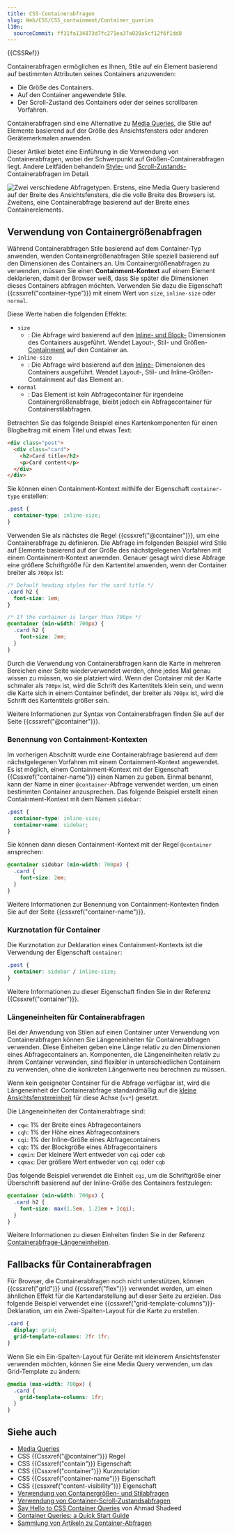 ```yaml
---
title: CSS-Containerabfragen
slug: Web/CSS/CSS_containment/Container_queries
l10n:
  sourceCommit: ff31fa134873d7fc271ea37a020a5cf12f6f1dd8
---
```


{{CSSRef}}

Containerabfragen ermöglichen es Ihnen, Stile auf ein Element basierend auf bestimmten Attributen seines Containers anzuwenden:

- Die Größe des Containers.
- Auf den Container angewendete Stile.
- Der Scroll-Zustand des Containers oder der seines scrollbaren Vorfahren.

Containerabfragen sind eine Alternative zu [Media Queries](/de/docs/Web/CSS/CSS_media_queries), die Stile auf Elemente basierend auf der Größe des Ansichtsfensters oder anderen Gerätemerkmalen anwenden.

Dieser Artikel bietet eine Einführung in die Verwendung von Containerabfragen, wobei der Schwerpunkt auf Größen-Containerabfragen liegt. Andere Leitfäden behandeln [Style-](/de/docs/Web/CSS/CSS_containment/Container_size_and_style_queries#container_style_queries) und [Scroll-Zustands-](/de/docs/Web/CSS/CSS_conditional_rules/Container_scroll-state_queries) Containerabfragen im Detail.

![Zwei verschiedene Abfragetypen. Erstens, eine Media Query basierend auf der Breite des Ansichtsfensters, die die volle Breite des Browsers ist. Zweitens, eine Containerabfrage basierend auf der Breite eines Containerelements.](container-query.svg)

## Verwendung von Containergrößenabfragen

Während Containerabfragen Stile basierend auf dem Container-Typ anwenden, wenden Containergrößenabfragen Stile speziell basierend auf den Dimensionen des Containers an. Um Containergrößenabfragen zu verwenden, müssen Sie einen **Containment-Kontext** auf einem Element deklarieren, damit der Browser weiß, dass Sie später die Dimensionen dieses Containers abfragen möchten.
Verwenden Sie dazu die Eigenschaft {{cssxref("container-type")}} mit einem Wert von `size`, `inline-size` oder `normal`.

Diese Werte haben die folgenden Effekte:

- `size`
  - : Die Abfrage wird basierend auf den [Inline- und Block-](/de/docs/Web/CSS/CSS_logical_properties_and_values/Basic_concepts_of_logical_properties_and_values#block_and_inline_dimensions) Dimensionen des Containers ausgeführt. Wendet Layout-, Stil- und Größen-[Containment](/de/docs/Web/CSS/CSS_containment/Using_CSS_containment) auf den Container an.
- `inline-size`
  - : Die Abfrage wird basierend auf den [Inline-](/de/docs/Web/CSS/CSS_logical_properties_and_values/Basic_concepts_of_logical_properties_and_values#block_and_inline_dimensions) Dimensionen des Containers ausgeführt. Wendet Layout-, Stil- und Inline-Größen-Containment auf das Element an.
- `normal`
  - : Das Element ist kein Abfragecontainer für irgendeine Containergrößenabfrage, bleibt jedoch ein Abfragecontainer für Containerstilabfragen.

Betrachten Sie das folgende Beispiel eines Kartenkomponenten für einen Blogbeitrag mit einem Titel und etwas Text:

```html
<div class="post">
  <div class="card">
    <h2>Card title</h2>
    <p>Card content</p>
  </div>
</div>
```

Sie können einen Containment-Kontext mithilfe der Eigenschaft `container-type` erstellen:

```css
.post {
  container-type: inline-size;
}
```

Verwenden Sie als nächstes die Regel {{cssxref("@container")}}, um eine Containerabfrage zu definieren.
Die Abfrage im folgenden Beispiel wird Stile auf Elemente basierend auf der Größe des nächstgelegenen Vorfahren mit einem Containment-Kontext anwenden.
Genauer gesagt wird diese Abfrage eine größere Schriftgröße für den Kartentitel anwenden, wenn der Container breiter als `700px` ist:

```css
/* Default heading styles for the card title */
.card h2 {
  font-size: 1em;
}

/* If the container is larger than 700px */
@container (min-width: 700px) {
  .card h2 {
    font-size: 2em;
  }
}
```

Durch die Verwendung von Containerabfragen kann die Karte in mehreren Bereichen einer Seite wiederverwendet werden, ohne jedes Mal genau wissen zu müssen, wo sie platziert wird.
Wenn der Container mit der Karte schmaler als `700px` ist, wird die Schrift des Kartentitels klein sein, und wenn die Karte sich in einem Container befindet, der breiter als `700px` ist, wird die Schrift des Kartentitels größer sein.

Weitere Informationen zur Syntax von Containerabfragen finden Sie auf der Seite {{cssxref("@container")}}.

### Benennung von Containment-Kontexten

Im vorherigen Abschnitt wurde eine Containerabfrage basierend auf dem nächstgelegenen Vorfahren mit einem Containment-Kontext angewendet.
Es ist möglich, einem Containment-Kontext mit der Eigenschaft {{Cssxref("container-name")}} einen Namen zu geben. Einmal benannt, kann der Name in einer `@container`-Abfrage verwendet werden, um einen bestimmten Container anzusprechen.
Das folgende Beispiel erstellt einen Containment-Kontext mit dem Namen `sidebar`:

```css
.post {
  container-type: inline-size;
  container-name: sidebar;
}
```

Sie können dann diesen Containment-Kontext mit der Regel `@container` ansprechen:

```css
@container sidebar (min-width: 700px) {
  .card {
    font-size: 2em;
  }
}
```

Weitere Informationen zur Benennung von Containment-Kontexten finden Sie auf der Seite {{cssxref("container-name")}}.

### Kurznotation für Container

Die Kurznotation zur Deklaration eines Containment-Kontexts ist die Verwendung der Eigenschaft `container`:

```css
.post {
  container: sidebar / inline-size;
}
```

Weitere Informationen zu dieser Eigenschaft finden Sie in der Referenz {{Cssxref("container")}}.

### Längeneinheiten für Containerabfragen

Bei der Anwendung von Stilen auf einen Container unter Verwendung von Containerabfragen können Sie Längeneinheiten für Containerabfragen verwenden.
Diese Einheiten geben eine Länge relativ zu den Dimensionen eines Abfragecontainers an.
Komponenten, die Längeneinheiten relativ zu ihrem Container verwenden, sind flexibler in unterschiedlichen Containern zu verwenden, ohne die konkreten Längenwerte neu berechnen zu müssen.

Wenn kein geeigneter Container für die Abfrage verfügbar ist, wird die Längeneinheit der Containerabfrage standardmäßig auf die [kleine Ansichtsfenstereinheit](/de/docs/Web/CSS/length#small_viewport_units) für diese Achse (`sv*`) gesetzt.

Die Längeneinheiten der Containerabfrage sind:

- `cqw`: 1% der Breite eines Abfragecontainers
- `cqh`: 1% der Höhe eines Abfragecontainers
- `cqi`: 1% der Inline-Größe eines Abfragecontainers
- `cqb`: 1% der Blockgröße eines Abfragecontainers
- `cqmin`: Der kleinere Wert entweder von `cqi` oder `cqb`
- `cqmax`: Der größere Wert entweder von `cqi` oder `cqb`

Das folgende Beispiel verwendet die Einheit `cqi`, um die Schriftgröße einer Überschrift basierend auf der Inline-Größe des Containers festzulegen:

```css
@container (min-width: 700px) {
  .card h2 {
    font-size: max(1.5em, 1.23em + 2cqi);
  }
}
```

Weitere Informationen zu diesen Einheiten finden Sie in der Referenz [Containerabfrage-Längeneinheiten](/de/docs/Web/CSS/length#container_query_length_units).

## Fallbacks für Containerabfragen

Für Browser, die Containerabfragen noch nicht unterstützen, können {{cssxref("grid")}} und {{cssxref("flex")}} verwendet werden, um einen ähnlichen Effekt für die Kartendarstellung auf dieser Seite zu erzielen.
Das folgende Beispiel verwendet eine {{cssxref("grid-template-columns")}}-Deklaration, um ein Zwei-Spalten-Layout für die Karte zu erstellen.

```css
.card {
  display: grid;
  grid-template-columns: 2fr 1fr;
}
```

Wenn Sie ein Ein-Spalten-Layout für Geräte mit kleinerem Ansichtsfenster verwenden möchten, können Sie eine Media Query verwenden, um das Grid-Template zu ändern:

```css
@media (max-width: 700px) {
  .card {
    grid-template-columns: 1fr;
  }
}
```

## Siehe auch

- [Media Queries](/de/docs/Web/CSS/CSS_media_queries)
- CSS {{Cssxref("@container")}} Regel
- CSS {{Cssxref("contain")}} Eigenschaft
- CSS {{Cssxref("container")}} Kurznotation
- CSS {{Cssxref("container-name")}} Eigenschaft
- CSS {{cssxref("content-visibility")}} Eigenschaft
- [Verwendung von Containergrößen- und Stilabfragen](/de/docs/Web/CSS/CSS_containment/Container_size_and_style_queries)
- [Verwendung von Container-Scroll-Zustandsabfragen](/de/docs/Web/CSS/CSS_conditional_rules/Container_scroll-state_queries)
- [Say Hello to CSS Container Queries](https://ishadeed.com/article/say-hello-to-css-container-queries/) von Ahmad Shadeed
- [Container Queries: a Quick Start Guide](https://www.oddbird.net/2021/04/05/containerqueries/)
- [Sammlung von Artikeln zu Container-Abfragen](https://github.com/sturobson/Awesome-Container-Queries)
